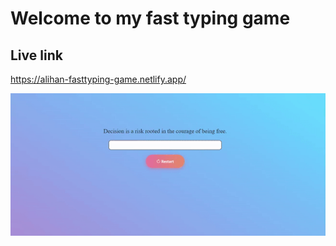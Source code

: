 # Welcome to my fast typing game

## Live link
https://alihan-fasttyping-game.netlify.app/

![gif](page.gif)